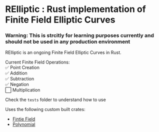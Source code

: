 # RElliptic : Rust implementation of Finite Field Elliptic Curves

### Warning: This is strcitly for learning purposes currently and should not be used in any production environment

RElliptic is an ongoing Finite Field Elliptic Curves in Rust. 

Current Finite Field Operations: </br>
✅ Point Creation </br>
✅ Addition </br>
✅ Subtraction </br>
✅ Negation </br>
⬜ Multiplication </br> 


Check the `tests` folder to understand how to use

Uses the following custom built crates:
- [Fintie Field](https://github.com/varun-doshi/modc) </br> 
- [Polynomial](https://github.com/varun-doshi/rpolynomial) </br> 